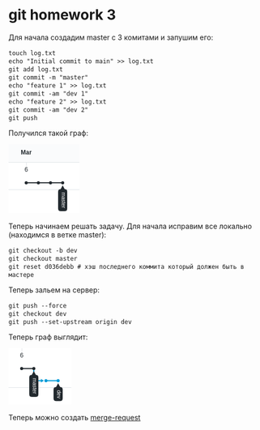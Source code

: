 # git homework 3

Для начала создадим master с 3 комитами и запушим его:

```
touch log.txt
echo "Initial commit to main" >> log.txt
git add log.txt
git commit -m "master"
echo "feature 1" >> log.txt
git commit -am "dev 1"
echo "feature 2" >> log.txt
git commit -am "dev 2"
git push
```


Получился такой граф:

![img.png](https://github.com/2ToThe10th/git-homework-3/raw/solution/images/start%20network.png)

Теперь начинаем решать задачу.
Для начала исправим все локально (находимся в ветке master):

```
git checkout -b dev
git checkout master
git reset d036debb # хэш последнего коммита который должен быть в мастере
```

Теперь зальем на сервер:

```
git push --force
git checkout dev
git push --set-upstream origin dev
```

Теперь граф выглядит: 

![img.png](https://github.com/2ToThe10th/git-homework-3/blob/solution/images/finish%20network.png)

Теперь можно создать [merge-request](https://github.com/2ToThe10th/git-homework-3/pull/1)
